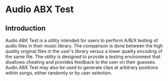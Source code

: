 # Audio ABX Test

## Introduction

Audio ABX Test is a utility intended for users to perform A/B/X testing of audio files in their music library. The comparison is done between the high quality original files in the user's library versus a lower quality encoding of the same file. The utility is designed to provide a testing environment that disallows cheating and provides feedback to the user on their guesses. Audio ABX Test may also be used to generate clips at arbitrary positions within songs, either randomly or by user selection.
